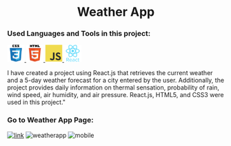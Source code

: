 <h1 align="center">Weather App</h1>
<h3 align="left">Used Languages and Tools in this project:</h3>
<a href="https://www.w3schools.com/css/" target="_blank" rel="noreferrer"> <img src="https://raw.githubusercontent.com/devicons/devicon/master/icons/css3/css3-original-wordmark.svg" alt="css3" width="40" height="40"/> </a>
<a href="https://www.w3.org/html/" target="_blank" rel="noreferrer"> <img src="https://raw.githubusercontent.com/devicons/devicon/master/icons/html5/html5-original-wordmark.svg" alt="html5" width="40" height="40"/> </a>
<a href="https://developer.mozilla.org/en-US/docs/Web/JavaScript" target="_blank" rel="noreferrer"> <img src="https://raw.githubusercontent.com/devicons/devicon/master/icons/javascript/javascript-original.svg" alt="javascript" width="40" height="40"/> </a>
<a href="https://reactjs.org/" target="_blank" rel="noreferrer"> <img src="https://raw.githubusercontent.com/devicons/devicon/master/icons/react/react-original-wordmark.svg" alt="react" width="40" height="40"/> </a>
<p>I have created a project using React.js that retrieves the current weather and a 5-day weather forecast for a city entered by the user. Additionally, the project provides daily information on thermal sensation, probability of rain, wind speed, air humidity, and air pressure. React.js, HTML5, and CSS3 were used in this project." </p>
<h3 align="left">Go to Weather App Page:</h3>
<a href="https://mryunt02.github.io/weatherapp/"/"><img src="https://upload.wikimedia.org/wikipedia/commons/e/ee/Chain_link_icon.png" alt="link" width="90" height="40"/></a>
<img src="https://github.com/mryunt02/weatherapp/assets/90159617/9afbb37c-515f-4a2a-92c8-49cb901eb1d2" alt="weatherapp" width="%90"/>
<img src="https://github.com/mryunt02/weatherapp/assets/90159617/0a653232-1fa5-4a81-9f27-33bc5fa2bc7f" alt="mobile" width="%90"/>



